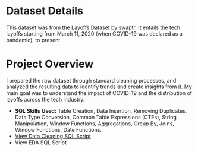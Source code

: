# Dataset Details
This dataset was from the Layoffs Dataset by swaptr. It entails the tech layoffs starting from March 11, 2020 (when COVID-19 was declared as a pandemic), to present.

# Project Overview
I prepared the raw dataset through standard cleaning processes, and analyzed the resulting data to identify trends and create insights from it. My main goal was to understand the impact of COVID-19 and the distribution of layoffs across the tech industry.
- **SQL Skills Used:** Table Creation, Data Insertion, Removing Duplicates, Data Type Conversion, Common Table Expressions (CTEs), String Manipulation, Window Functions, Aggregations, Group By, Joins, Window Functions, Date Functions.
- [View Data Cleaning SQL Script](https://github.com/TuLe-23/SQL-Portfolio/blob/main/Layoffs/Layoffs_DataCleaningProject.sql)
- View EDA SQL Script
